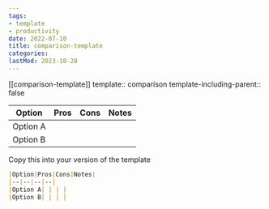 ```yaml
---
tags:
- template
- productivity
date: 2022-07-10
title: comparison-template
categories:
lastMod: 2023-10-28
---
```

[[comparison-template]]
template:: comparison
template-including-parent:: false

|Option|Pros|Cons|Notes|
|--|--|--|--|
|Option A| | | | 
|Option B| | | |

Copy this into your version of the template

```md
|Option|Pros|Cons|Notes|
|--|--|--|--|
|Option A| | | | 
|Option B| | | |
```
